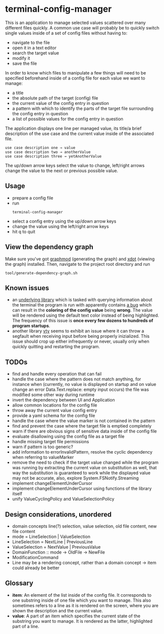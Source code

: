 # terminal-config-manager

This is an application to manage selected values scattered over many different
files quickly. A common use case will probably be to quickly switch single values
inside of a set of config files without having to:
- navigate to the file
- open it in a text editor
- search the target value
- modify it
- save the file

In order to know which files to manipulate a few things will need to be specified
beforehand inside of a config file for  each value we want to manage:

- a title
- the absolute path of the target (config) file
- the current value of the config entry in question
- a pattern with which to identify the parts of the target file surrounding the
config entry in question
- a list of possible values for the config entry in question

The application displays one line per managed value, its title/a brief
description of the use case and the current value inside of the associated file.
```
use case description one → value
use case description two → anotherValue
use case description three → yetAnotherValue
```

The up/down arrow keys select the value to change, left/right arrows change the
value to the next or previous
possible value.

## Usage
- prepare a config file
- run
    ```
    terminal-config-manager
    ```
- select a config entry using the up/down arrow keys
- change the value using the left/right arrow keys
- hit q to quit

## View the dependency graph
Make sure you've got [graphmod](https://github.com/yav/graphmod)  (generating
the graph) and [xdot](https://github.com/jrfonseca/xdot.py) (viewing the graph)
installed. Then, navigate to the project root directory and run
```
tool/generate-dependency-graph.sh
```
## Known issues
- an [underlying library](https://github.com/judah/terminfo) which
 is tasked with querying information about the terminal the program is run with
 apparently contains [a bug](https://github.com/judah/terminfo/issues/47) which
 can result in the **coloring of the config value** being **wrong**. The value will
 be rendered using the default text color instead of being highlighted. The
 frequency of this issue is **once every few dozens to hundreds of program startups**.
- another library [vty](https://github.com/jtdaugherty/vty) seems to
exhibit an issue where it can throw a segfault when receiving input before being
properly inizialized. This issue should crop up either infrequently or never,
usually only when quickly quitting and restarting the program.

## TODOs
- find and handle every operation that can fail
- handle the case where the pattern does not match anything, for instance when
    (currently, no value is displayed on startup and on value change an error
    Data.Text.replace: empty input occurs) the file was modified some other way
    during runtime
- invert the dependency between UI and Application
- allow common locations for the config file
- throw away the current value config entry
- provide a yaml schema for the config file
- handle the case where the value marker is not contained in the pattern
- find and prevent the case where the target file is emptied completely
- warn if there are obvious signs of sensitive data inside of the config file
- evaluate disallowing using the config file as a target file
- handle missing target file permissions
- warn if pattern is too generic?
- add information to errorInvalidPattern, resolve the cyclic dependency when
    referring to valueMarker
- remove the need to check if the target value changed while the program was
    running by extracting the current value on substitution as well, that way
    the substitution is guaranteed to work while the displayed value may not be
    accurate, also, explore System.FSNotify.Streaming
- implement changeElementUnderCursor
- implement changeElementUnderCursor using functions of the library itself
- unify ValueCyclingPolicy and ValueSelectionPolicy

## Design considerations, unordered
- domain concepts  line(?) selection, value selection, old file content, new
    file content
- mode = LineSelection | ValueSelection
- LineSelection = NextLine | PreviousLine
- ValueSelection = NextValue | PreviousValue
- DomainFunction :: mode -> OldFile -> NewFile
- ModificationCommand
- Line may be a rendering concept, rather than a domain concept -> item could
    already be better

## Glossary
- **item**: An element of the list inside of the config file. It
    corresponds to one substring inside of one file which you
    want to manage. This also sometimes refers to a line as it
    is rendered on the screen, where you are shown the description and the current value.
- **value**: A part of an item which specifies the current state
    of the substring you want to manage. It is rendered as the
    latter, highlighted part of a line.